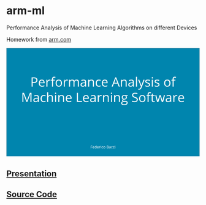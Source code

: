 # arm-ml
Performance Analysis of Machine Learning Algorithms on different Devices

Homework from [arm.com](arm.com/)

![](https://github.com/fedebyes/arm-ml/blob/master/src/0-Performance%20Analysis%20of%20Machine%20Learning%20Software.jpg)



## [Presentation](https://github.com/fedebyes/arm-ml/blob/master/0-Performance%20Analysis%20of%20Machine%20Learning%20Software.pdf)

## [Source Code](https://github.com/fedebyes/arm-ml/blob/master/src/Performance%20Analysis%20of%20Machine%20Learning%20Software.ipynb)
